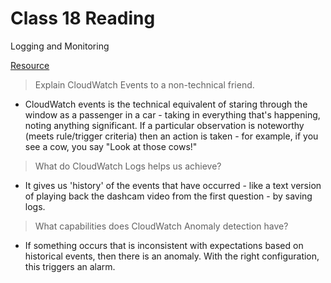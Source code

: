 # Class 18 Reading

Logging and Monitoring

[Resource](https://www.citrusconsulting.com/introduction-to-aws-cloudwatch/)

> Explain CloudWatch Events to a non-technical friend.
   - CloudWatch events is the technical equivalent of staring through the window as a passenger in a car - taking in everything that's happening, noting anything significant. If a particular observation is noteworthy (meets rule/trigger criteria) then an action is taken - for example, if you see a cow, you say "Look at those cows!"

> What do CloudWatch Logs helps us achieve?
   - It gives us 'history' of the events that have occurred - like a text version of playing back the dashcam video from the first question - by saving logs.

> What capabilities does CloudWatch Anomaly detection have?
   - If something occurs that is inconsistent with expectations based on historical events, then there is an anomaly. With the right configuration, this triggers an alarm.